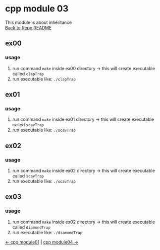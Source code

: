 # cpp module 03
This module is about inheritance   
[Back to Repo README](../README.md)

## ex00
### usage
1. run command `make` inside ex00 directory -> this will create executable called `clapTrap`
2. run executable like: `./clapTrap`

## ex01
### usage
1. run command `make` inside ex01 directory -> this will create executable called `scavTrap`
2. run executable like: `./scavTrap`

## ex02
### usage
1. run command `make` inside ex02 directory -> this will create executable called `scavTrap`
2. run executable like: `./scavTrap`

## ex03
### usage
1. run command `make` inside ex02 directory -> this will create executable called `diamondTrap`
2. run executable like: `./diamondTrap`

[← cpp module01](../cpp02/README.md) | [cpp module04 →](../cpp04/README.md)

